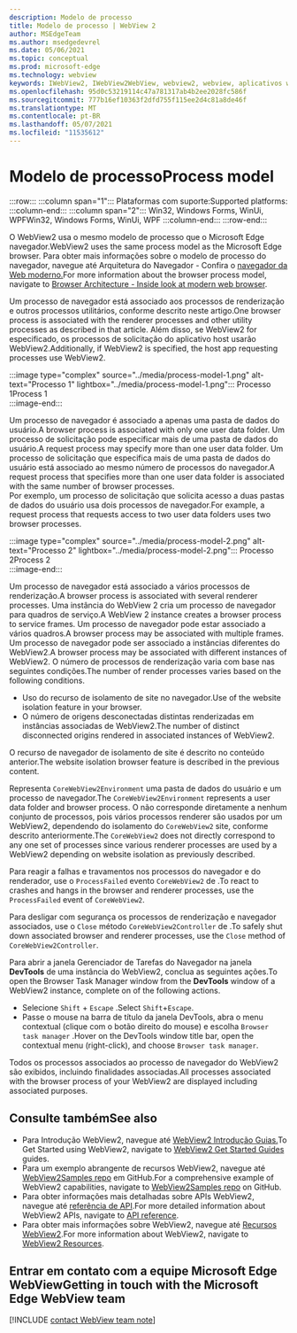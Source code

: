 ```yaml
---
description: Modelo de processo
title: Modelo de processo | WebView 2
author: MSEdgeTeam
ms.author: msedgedevrel
ms.date: 05/06/2021
ms.topic: conceptual
ms.prod: microsoft-edge
ms.technology: webview
keywords: IWebView2, IWebView2WebView, webview2, webview, aplicativos wpf, wpf, edge, ICoreWebView2, ICoreWebView2Host, controle de navegador, html de borda
ms.openlocfilehash: 95d0c53219114c47a781317ab4b2ee2028fc586f
ms.sourcegitcommit: 777b16ef10363f2dfd755f115ee2d4c81a8de46f
ms.translationtype: MT
ms.contentlocale: pt-BR
ms.lasthandoff: 05/07/2021
ms.locfileid: "11535612"
---
```

# <a name="process-model"></a><span data-ttu-id="05b4e-104">Modelo de processo</span><span class="sxs-lookup"><span data-stu-id="05b4e-104">Process model</span></span>  

:::row:::
   :::column span="1":::
      <span data-ttu-id="05b4e-105">Plataformas com suporte:</span><span class="sxs-lookup"><span data-stu-id="05b4e-105">Supported platforms:</span></span>
   :::column-end:::
   :::column span="2":::
      <span data-ttu-id="05b4e-106">Win32, Windows Forms, WinUi, WPF</span><span class="sxs-lookup"><span data-stu-id="05b4e-106">Win32, Windows Forms, WinUi, WPF</span></span>
   :::column-end:::
:::row-end:::  

<span data-ttu-id="05b4e-107">O WebView2 usa o mesmo modelo de processo que o Microsoft Edge navegador.</span><span class="sxs-lookup"><span data-stu-id="05b4e-107">WebView2 uses the same process model as the Microsoft Edge browser.</span></span>  <span data-ttu-id="05b4e-108">Para obter mais informações sobre o modelo de processo do navegador, navegue até Arquitetura do Navegador - Confira o [navegador da Web moderno.][GoogleDeveloperWebUpdates201809InsideBrowserPart1BrowserArchitecture]</span><span class="sxs-lookup"><span data-stu-id="05b4e-108">For more information about the browser process model, navigate to [Browser Architecture - Inside look at modern web browser][GoogleDeveloperWebUpdates201809InsideBrowserPart1BrowserArchitecture].</span></span>  

<span data-ttu-id="05b4e-109">Um processo de navegador está associado aos processos de renderização e outros processos utilitários, conforme descrito neste artigo.</span><span class="sxs-lookup"><span data-stu-id="05b4e-109">One browser process is associated with the renderer processes and other utility processes as described in that article.</span></span>  <span data-ttu-id="05b4e-110">Além disso, se WebView2 for especificado, os processos de solicitação do aplicativo host usarão WebView2.</span><span class="sxs-lookup"><span data-stu-id="05b4e-110">Additionally, if WebView2 is specified, the host app requesting processes use WebView2.</span></span>  

:::image type="complex" source="../media/process-model-1.png" alt-text="Processo 1" lightbox="../media/process-model-1.png":::
   <span data-ttu-id="05b4e-112">Processo 1</span><span class="sxs-lookup"><span data-stu-id="05b4e-112">Process 1</span></span>  
:::image-end:::    

<span data-ttu-id="05b4e-113">Um processo de navegador é associado a apenas uma pasta de dados do usuário.</span><span class="sxs-lookup"><span data-stu-id="05b4e-113">A browser process is associated with only one user data folder.</span></span>  <span data-ttu-id="05b4e-114">Um processo de solicitação pode especificar mais de uma pasta de dados do usuário.</span><span class="sxs-lookup"><span data-stu-id="05b4e-114">A request process may specify more than one user data folder.</span></span>  <span data-ttu-id="05b4e-115">Um processo de solicitação que especifica mais de uma pasta de dados do usuário está associado ao mesmo número de processos do navegador.</span><span class="sxs-lookup"><span data-stu-id="05b4e-115">A request process that specifies more than one user data folder is associated with the same number of browser processes.</span></span>  
<span data-ttu-id="05b4e-116">Por exemplo, um processo de solicitação que solicita acesso a duas pastas de dados do usuário usa dois processos de navegador.</span><span class="sxs-lookup"><span data-stu-id="05b4e-116">For example, a request process that requests access to two user data folders uses two browser processes.</span></span>  

:::image type="complex" source="../media/process-model-2.png" alt-text="Processo 2" lightbox="../media/process-model-2.png":::
   <span data-ttu-id="05b4e-118">Processo 2</span><span class="sxs-lookup"><span data-stu-id="05b4e-118">Process 2</span></span>  
:::image-end:::    

<span data-ttu-id="05b4e-119">Um processo de navegador está associado a vários processos de renderização.</span><span class="sxs-lookup"><span data-stu-id="05b4e-119">A browser process is associated with several renderer processes.</span></span>  <span data-ttu-id="05b4e-120">Uma instância do WebView 2 cria um processo de navegador para quadros de serviço.</span><span class="sxs-lookup"><span data-stu-id="05b4e-120">A WebView 2 instance creates a browser process to service frames.</span></span>  <span data-ttu-id="05b4e-121">Um processo de navegador pode estar associado a vários quadros.</span><span class="sxs-lookup"><span data-stu-id="05b4e-121">A browser process may be associated with multiple frames.</span></span>  <span data-ttu-id="05b4e-122">Um processo de navegador pode ser associado a instâncias diferentes do WebView2.</span><span class="sxs-lookup"><span data-stu-id="05b4e-122">A browser process may be associated with different instances of WebView2.</span></span>  <span data-ttu-id="05b4e-123">O número de processos de renderização varia com base nas seguintes condições.</span><span class="sxs-lookup"><span data-stu-id="05b4e-123">The number of render processes varies based on the following conditions.</span></span>  

*   <span data-ttu-id="05b4e-124">Uso do recurso de isolamento de site no navegador.</span><span class="sxs-lookup"><span data-stu-id="05b4e-124">Use of the website isolation feature in your browser.</span></span>  
*   <span data-ttu-id="05b4e-125">O número de origens desconectadas distintas renderizadas em instâncias associadas de WebView2.</span><span class="sxs-lookup"><span data-stu-id="05b4e-125">The number of distinct disconnected origins rendered in associated instances of WebView2.</span></span>  
    
<span data-ttu-id="05b4e-126">O recurso de navegador de isolamento de site é descrito no conteúdo anterior.</span><span class="sxs-lookup"><span data-stu-id="05b4e-126">The website isolation browser feature is described in the previous content.</span></span> 
<!--todo:  which previous content?  -->  

<span data-ttu-id="05b4e-127">Representa `CoreWebView2Environment` uma pasta de dados do usuário e um processo de navegador.</span><span class="sxs-lookup"><span data-stu-id="05b4e-127">The `CoreWebView2Environment` represents a user data folder and browser process.</span></span>  <span data-ttu-id="05b4e-128">O não corresponde diretamente a nenhum conjunto de processos, pois vários processos renderer são usados por um WebView2, dependendo do isolamento do `CoreWebView2` site, conforme descrito anteriormente.</span><span class="sxs-lookup"><span data-stu-id="05b4e-128">The `CoreWebView2` does not directly correspond to any one set of processes since various renderer processes are used by a WebView2 depending on website isolation as previously described.</span></span>  

<span data-ttu-id="05b4e-129">Para reagir a falhas e travamentos nos processos do navegador e do renderador, use o `ProcessFailed` evento `CoreWebView2` de .</span><span class="sxs-lookup"><span data-stu-id="05b4e-129">To react to crashes and hangs in the browser and renderer processes, use the `ProcessFailed` event of `CoreWebView2`.</span></span>  

<span data-ttu-id="05b4e-130">Para desligar com segurança os processos de renderização e navegador associados, use o `Close` método `CoreWebView2Controller` de .</span><span class="sxs-lookup"><span data-stu-id="05b4e-130">To safely shut down associated browser and renderer processes, use the `Close` method of `CoreWebView2Controller`.</span></span>  

<span data-ttu-id="05b4e-131">Para abrir a janela Gerenciador de Tarefas do Navegador na janela **DevTools** de uma instância do WebView2, conclua as seguintes ações.</span><span class="sxs-lookup"><span data-stu-id="05b4e-131">To open the Browser Task Manager window from the **DevTools** window of a WebView2 instance, complete on of the following actions.</span></span>  

*   <span data-ttu-id="05b4e-132">Selecione `Shift` + `Escape` .</span><span class="sxs-lookup"><span data-stu-id="05b4e-132">Select `Shift`+`Escape`.</span></span>  
*   <span data-ttu-id="05b4e-133">Passe o mouse na barra de título da janela DevTools, abra o menu contextual \(clique com o botão direito do mouse\) e escolha `Browser task manager` .</span><span class="sxs-lookup"><span data-stu-id="05b4e-133">Hover on the DevTools window title bar, open the contextual menu \(right-click\), and choose `Browser task manager`.</span></span>  
    
<span data-ttu-id="05b4e-134">Todos os processos associados ao processo de navegador do WebView2 são exibidos, incluindo finalidades associadas.</span><span class="sxs-lookup"><span data-stu-id="05b4e-134">All processes associated with the browser process of your WebView2 are displayed including associated purposes.</span></span>  

## <a name="see-also"></a><span data-ttu-id="05b4e-135">Consulte também</span><span class="sxs-lookup"><span data-stu-id="05b4e-135">See also</span></span>  

*   <span data-ttu-id="05b4e-136">Para Introdução WebView2, navegue até [WebView2 Introdução Guias.][Webview2IndexGetStarted]</span><span class="sxs-lookup"><span data-stu-id="05b4e-136">To Get Started using WebView2, navigate to [WebView2 Get Started Guides][Webview2IndexGetStarted] guides.</span></span>  
*   <span data-ttu-id="05b4e-137">Para um exemplo abrangente de recursos WebView2, navegue até [WebView2Samples repo][GithubMicrosoftedgeWebview2samples] em GitHub.</span><span class="sxs-lookup"><span data-stu-id="05b4e-137">For a comprehensive example of WebView2 capabilities, navigate to [WebView2Samples repo][GithubMicrosoftedgeWebview2samples] on GitHub.</span></span>  
*   <span data-ttu-id="05b4e-138">Para obter informações mais detalhadas sobre APIs WebView2, navegue até [referência de API][DotnetApiMicrosoftWebWebview2WpfWebview2].</span><span class="sxs-lookup"><span data-stu-id="05b4e-138">For more detailed information about WebView2 APIs, navigate to [API reference][DotnetApiMicrosoftWebWebview2WpfWebview2].</span></span>  
*   <span data-ttu-id="05b4e-139">Para obter mais informações sobre WebView2, navegue até [Recursos WebView2][Webview2IndexNextSteps].</span><span class="sxs-lookup"><span data-stu-id="05b4e-139">For more information about WebView2, navigate to [WebView2 Resources][Webview2IndexNextSteps].</span></span>  
    
## <a name="getting-in-touch-with-the-microsoft-edge-webview-team"></a><span data-ttu-id="05b4e-140">Entrar em contato com a equipe Microsoft Edge WebView</span><span class="sxs-lookup"><span data-stu-id="05b4e-140">Getting in touch with the Microsoft Edge WebView team</span></span>  

[!INCLUDE [contact WebView team note](../includes/contact-webview-team-note.md)]  

<!-- links -->  

[Webview2IndexGetStarted]: ../index.md#get-started "Introdução - Introdução ao Microsoft Edge WebView2 | Microsoft Docs"  
[Webview2IndexNextSteps]: ../index.md#next-steps "Próximas etapas - Introdução ao Microsoft Edge WebView2 | Microsoft Docs"  

[DotnetApiMicrosoftWebWebview2WpfWebview2]: /dotnet/api/microsoft.web.webview2.wpf.webview2 "WebView2 Class | Microsoft Docs"  

[GithubMicrosoftedgeWebview2samples]: https://github.com/MicrosoftEdge/WebView2Samples "Exemplos de WebView2 - MicrosoftEdge/WebView2Samples | GitHub"  

[GoogleDeveloperWebUpdates201809InsideBrowserPart1BrowserArchitecture]: https://developers.google.com/web/updates/2018/09/inside-browser-part1#browser-architecture "Arquitetura do Navegador - Veja o navegador da Web moderno (parte 1)"  
